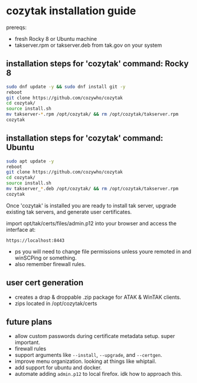 # cozytak installation guide

prereqs:
- fresh Rocky 8 or Ubuntu machine
- takserver.rpm or takserver.deb from tak.gov on your system

## installation steps for 'cozytak' command: Rocky 8

```bash
sudo dnf update -y && sudo dnf install git -y
reboot
git clone https://github.com/cozywho/cozytak
cd cozytak/
source install.sh
mv takserver-*.rpm /opt/cozytak/ && rm /opt/cozytak/takserver.rpm
cozytak
```

## installation steps for 'cozytak' command: Ubuntu

```bash
sudo apt update -y 
reboot
git clone https://github.com/cozywho/cozytak
cd cozytak/
source install.sh
mv takserver_*.deb /opt/cozytak/ && rm /opt/cozytak/takserver.rpm
cozytak
```

Once 'cozytak' is installed you are ready to install tak server, upgrade existing tak servers, and generate user certificates.

import opt/tak/certs/files/admin.p12 into your browser and access the interface at:
```
https://localhost:8443
```
- ps you will need to change file permissions unless youre remoted in and winSCPing or something.
- also remember firewall rules.

## user cert generation
- creates a drap & droppable .zip package for ATAK & WinTAK clients.
- zips located in /opt/cozytak/certs

## future plans
- allow custom passwords during certificate metadata setup. super important.
- firewall rules
- support arguments like `--install`, `--upgrade`, and `--certgen`.
- improve menu organization. looking at things like whiptail.
- add support for ubuntu and docker.
- automate adding `admin.p12` to local firefox. idk how to approach this.
